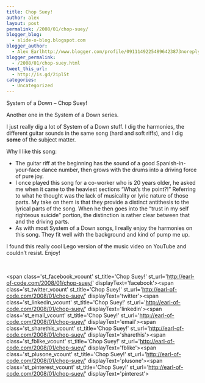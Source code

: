 ```yaml
---
title: Chop Suey!
author: alex
layout: post
permalink: /2008/01/chop-suey/
blogger_blog:
  - slide-o-blog.blogspot.com
blogger_author:
  - Alex Earlhttp://www.blogger.com/profile/09111492254896423873noreply@blogger.com
blogger_permalink:
  - /2008/01/chop-suey.html
tweet_this_url:
  - http://is.gd/2ipl5t
categories:
  - Uncategorized
---
```

System of a Down &#8211; Chop Suey!

Another one in the System of a Down series.

I just really dig a lot of System of a Down stuff. I dig the harmonies, the different guitar sounds in the same song (hard and soft riffs), and I dig **some** of the subject matter. 

Why I like this song: 

  * The guitar riff at the beginning has the sound of a good Spanish-in-your-face dance number, then grows with the drums into a driving force of pure joy.
  * I once played this song for a co-worker who is 20 years older, he asked me when it came to the heaviest sections &#8220;What&#8217;s the point?!&#8221; Referring to what he thought was the lack of musicality or lyric nature of those parts. My take on them is that they provide a distinct antithesis to the lyrical parts of the song. When he then goes into the &#8220;trust in my self righteous suicide&#8221; portion, the distinction is rather clear between that and the driving parts.
  * As with most System of a Down songs, I really enjoy the harmonies on this song. They fit well with the background and kind of pump me up.
</ul> 

I found this really cool Lego version of the music video on YouTube and couldn&#8217;t resist. Enjoy!

<center>
  <br />
</center>

<span class='st\_facebook\_vcount' st\_title='Chop Suey!' st\_url='http://earl-of-code.com/2008/01/chop-suey/' displayText='facebook'></span><span class='st\_twitter\_vcount' st\_title='Chop Suey!' st\_url='http://earl-of-code.com/2008/01/chop-suey/' displayText='twitter'></span><span class='st\_linkedin\_vcount' st\_title='Chop Suey!' st\_url='http://earl-of-code.com/2008/01/chop-suey/' displayText='linkedin'></span><span class='st\_email\_vcount' st\_title='Chop Suey!' st\_url='http://earl-of-code.com/2008/01/chop-suey/' displayText='email'></span><span class='st\_sharethis\_vcount' st\_title='Chop Suey!' st\_url='http://earl-of-code.com/2008/01/chop-suey/' displayText='sharethis'></span><span class='st\_fblike\_vcount' st\_title='Chop Suey!' st\_url='http://earl-of-code.com/2008/01/chop-suey/' displayText='fblike'></span><span class='st\_plusone\_vcount' st\_title='Chop Suey!' st\_url='http://earl-of-code.com/2008/01/chop-suey/' displayText='plusone'></span><span class='st\_pinterest\_vcount' st\_title='Chop Suey!' st\_url='http://earl-of-code.com/2008/01/chop-suey/' displayText='pinterest'></span>